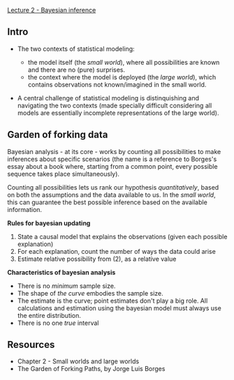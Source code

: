 

[Lecture 2 - Bayesian inference](https://www.youtube.com/watch?v=guTdrfycW2Q)  

## Intro

* The two contexts of statistical modeling:
  * the model itself (the _small world_), where all possibilities are known and there are no (pure) surprises.
  * the context where the model is deployed (the _large world_), which contains observations not known/imagined in the small world.

* A central challenge of statistical modeling is distinquishing and navigating the two contexts (made specially difficult considering all models are essentially incomplete representations of the large world).


## Garden of forking data

Bayesian analysis - at its core - works by counting all possibilities to make inferences about specific scenarios (the name is a reference to Borges's essay about a book where, starting from a common point, every possible sequence takes place simultaneously).

Counting all possibilities lets us rank our hypothesis _quantitatively_, based on both the assumptions and the data available to us. In the _small world_, this can guarantee the best possible inference based on the available information.

**Rules for bayesian updating**

1. State a causal model that explains the observations (given each possible explanation)
2. For each explanation, count the number of ways the data could arise
3. Estimate relative possibility from (2), as a relative value

**Characteristics of bayesian analysis**

- There is no _minimum_ sample size.
- The shape of _the curve_ embodies the sample size.
- The estimate is the curve; point estimates don't play a big role. All calculations and estimation using the bayesian model must always use the entire distribution.
- There is no one _true_ interval


## Resources

* Chapter 2 - Small worlds and large worlds 
* The Garden of Forking Paths, by Jorge Luis Borges
